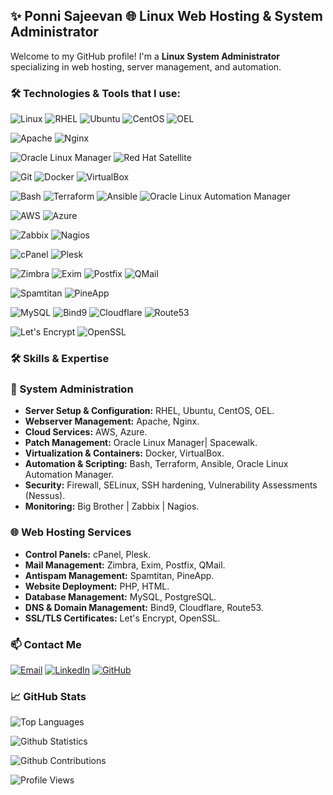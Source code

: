 ## :sparkles: **Ponni Sajeevan** 🌐 Linux Web Hosting & System Administrator

Welcome to my GitHub profile! I'm a **Linux System Administrator** specializing in web hosting, server management, and automation.

### 🛠️ Technologies & Tools that I use:

![Linux](https://img.shields.io/badge/Linux-FCC624?style=flat-square&logo=linux&logoColor=black) 
![RHEL](https://img.shields.io/badge/RHEL-CC0000?style=flat-square&logo=redhat&logoColor=white)
![Ubuntu](https://img.shields.io/badge/Ubuntu-E95420?style=flat-square&logo=ubuntu&logoColor=white)
![CentOS](https://img.shields.io/badge/CentOS-262577?style=flat-square&logo=centos&logoColor=white)
![OEL](https://img.shields.io/badge/Oracle%20Linux-FF2D00?style=flat-square&logo=oracle&logoColor=white)

![Apache](https://img.shields.io/badge/Apache-D22128?style=flat-square&logo=apache&logoColor=white) 
![Nginx](https://img.shields.io/badge/Nginx-009639?style=flat-square&logo=nginx&logoColor=white) 

![Oracle Linux Manager](https://img.shields.io/badge/Oracle%20Linux%20Manager-FF2D00?style=flat-square&logo=oracle&logoColor=white)
![Red Hat Satellite](https://img.shields.io/badge/Red%20Hat%20Satellite-9C0E2E?style=flat-square&logo=redhat&logoColor=white)

![Git](https://img.shields.io/badge/Git-F05032?style=flat-square&logo=git&logoColor=white)
![Docker](https://img.shields.io/badge/Docker-2496ED?style=flat-square&logo=docker&logoColor=white) 
![VirtualBox](https://img.shields.io/badge/VirtualBox-193B5D?style=flat-square&logo=virtualbox&logoColor=white)

![Bash](https://img.shields.io/badge/Bash-4EAA25?style=flat-square&logo=gnu-bash&logoColor=white)
![Terraform](https://img.shields.io/badge/Terraform-7E2C8C?style=flat-square&logo=terraform&logoColor=white)
![Ansible](https://img.shields.io/badge/Ansible-EE0000?style=flat-square&logo=ansible&logoColor=white)
![Oracle Linux Automation Manager](https://img.shields.io/badge/Oracle%20Linux%20Automation%20Manager-FF2D00?style=flat-square&logo=oracle&logoColor=white)

![AWS](https://img.shields.io/badge/AWS-232F3E?style=for-the-badge&logo=amazon-aws&logoColor=white)
![Azure](https://img.shields.io/badge/Azure-0078D4?style=for-the-badge&logo=microsoft-azure&logoColor=white)

![Zabbix](https://img.shields.io/badge/Zabbix-2E92C6?style=flat-square&logo=zabbix&logoColor=white)
![Nagios](https://img.shields.io/badge/Nagios-000000?style=flat-square&logo=nagios&logoColor=white)

![cPanel](https://img.shields.io/badge/cPanel-FF6C2C?style=flat-square&logo=cpanel&logoColor=white)
![Plesk](https://img.shields.io/badge/Plesk-52BBE6?style=flat-square&logo=plesk&logoColor=white)

![Zimbra](https://img.shields.io/badge/Zimbra-DC391E?style=flat-square&logo=zimbra&logoColor=white)
![Exim](https://img.shields.io/badge/Exim-000000?style=flat-square&logo=exim&logoColor=white)
![Postfix](https://img.shields.io/badge/Postfix-4EAA25?style=flat-square&logo=postfix&logoColor=white)
![QMail](https://img.shields.io/badge/QMail-3B5998?style=flat-square&logo=qmail&logoColor=white)

![Spamtitan](https://img.shields.io/badge/Spamtitan-FF9900?style=flat-square&logo=spamtitan&logoColor=white)
![PineApp](https://img.shields.io/badge/PineApp-4C9FC6?style=flat-square&logo=pineapp&logoColor=white)

![MySQL](https://img.shields.io/badge/MySQL-4479A1?style=flat-square&logo=mysql&logoColor=white)
![Bind9](https://img.shields.io/badge/BIND-000000?style=flat-square&logo=bind&logoColor=white)
![Cloudflare](https://img.shields.io/badge/Cloudflare-F38020?style=flat-square&logo=cloudflare&logoColor=white)
![Route53](https://img.shields.io/badge/AWS%20Route53-232F3E?style=flat-square&logo=amazon-aws&logoColor=white)

![Let's Encrypt](https://img.shields.io/badge/Let%27s%20Encrypt-03A857?style=flat-square&logo=letsencrypt&logoColor=white)
![OpenSSL](https://img.shields.io/badge/OpenSSL-FF5C00?style=flat-square&logo=openssl&logoColor=white)

### 🛠️ Skills & Expertise

### 🔧 System Administration
- **Server Setup & Configuration:** RHEL, Ubuntu, CentOS, OEL.
- **Webserver Management:** Apache, Nginx.
- **Cloud Services:** AWS, Azure.
- **Patch Management:** Oracle Linux Manager| Spacewalk.
- **Virtualization & Containers:** Docker, VirtualBox.
- **Automation & Scripting:** Bash, Terraform, Ansible, Oracle Linux Automation Manager.
- **Security:** Firewall, SELinux, SSH hardening, Vulnerability Assessments (Nessus).
- **Monitoring:** Big Brother | Zabbix | Nagios.

### 🌐 Web Hosting Services
- **Control Panels:** cPanel, Plesk.
- **Mail Management:** Zimbra, Exim, Postfix, QMail.
- **Antispam Management:** Spamtitan, PineApp.
- **Website Deployment:** PHP, HTML.
- **Database Management:** MySQL, PostgreSQL.
- **DNS & Domain Management:** Bind9, Cloudflare, Route53.
- **SSL/TLS Certificates:** Let's Encrypt, OpenSSL.

### 📫 Contact Me

[![Email](https://img.shields.io/badge/Email-D14836?style=flat&logo=gmail&logoColor=white)](mailto:your-ponnisajeevan12@gmail.com)
[![LinkedIn](https://img.shields.io/badge/LinkedIn-0077B5?style=flat&logo=linkedin&logoColor=white)](https://www.linkedin.com/in/ponni-sajeevan-4213447b/)
[![GitHub](https://img.shields.io/badge/GitHub-181717?style=flat&logo=github&logoColor=white)](https://github.com/ponnisajeevan12)


### 📈 GitHub Stats

![Top Languages](https://github-readme-stats.vercel.app/api/top-langs/?username=ponnisajeevan12&layout=compact&theme=radical)

![Github Statistics](https://github-readme-stats.vercel.app/api?username=ponnisajeevan12&show_icons=true&theme=radical)

![Github Contributions](https://github-readme-streak-stats.herokuapp.com/?user=ponnisajeevan12&hide_border=true)

![Profile Views](https://estruyf-github.azurewebsites.net/api/VisitorHit?user=ponnisajeevan12&repo=ponnisajeevan12&countColorcountColor)
